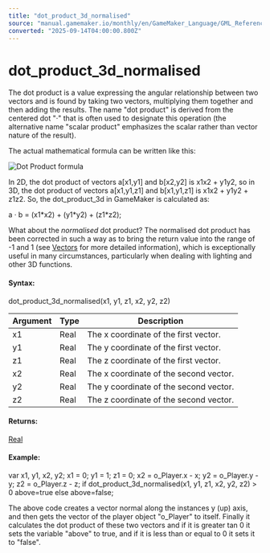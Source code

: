 ```yaml
---
title: "dot_product_3d_normalised"
source: "manual.gamemaker.io/monthly/en/GameMaker_Language/GML_Reference/Maths_And_Numbers/Angles_And_Distance/dot_product_3d_normalised.htm"
converted: "2025-09-14T04:00:00.800Z"
---
```


# dot\_product\_3d\_normalised

The dot product is a value expressing the angular relationship between two vectors and is found by taking two vectors, multiplying them together and then adding the results. The name "dot product" is derived from the centered dot "·" that is often used to designate this operation (the alternative name "scalar product" emphasizes the scalar rather than vector nature of the result).

The actual mathematical formula can be written like this:

![Dot Product formula](../../../../assets/Images/Scripting_Reference/GML/Reference/Maths/dot_product_image.png)

In 2D, the dot product of vectors a\[x1,y1\] and b\[x2,y2\] is x1x2 + y1y2, so in 3D, the dot product of vectors a\[x1,y1,z1\] and b\[x1,y1,z1\] is x1x2 + y1y2 + z1z2. So, the dot\_product\_3d in GameMaker is calculated as:

a · b = (x1\*x2) + (y1\*y2) + (z1\*z2);

What about the _normalised_ dot product? The normalised dot product has been corrected in such a way as to bring the return value into the range of -1 and 1 (see [Vectors](../../../../../../../Additional_Information/Vectors.md) for more detailed information), which is exceptionally useful in many circumstances, particularly when dealing with lighting and other 3D functions.

#### **Syntax:**

dot\_product\_3d\_normalised(x1, y1, z1, x2, y2, z2)

| Argument | Type | Description |
| --- | --- | --- |
| x1 | Real | The x coordinate of the first vector. |
| y1 | Real | The y coordinate of the first vector. |
| z1 | Real | The z coordinate of the first vector. |
| x2 | Real | The x coordinate of the second vector. |
| y2 | Real | The y coordinate of the second vector. |
| z2 | Real | The z coordinate of the second vector. |

#### Returns:

[Real](../../../../../../../GameMaker_Language/GML_Overview/Data_Types.md)

#### Example:

var x1, y1, x2, y2;
x1 = 0;
y1 = 1;
z1 = 0;
x2 = o\_Player.x - x;
y2 = o\_Player.y - y;
z2 = o\_Player.z - z;
if dot\_product\_3d\_normalised(x1, y1, z1, x2, y2, z2) > 0 above=true else above=false;

The above code creates a vector normal along the instances y (up) axis, and then gets the vector of the player object "o\_Player" to itself. Finally it calculates the dot product of these two vectors and if it is greater tan 0 it sets the variable "above" to true, and if it is less than or equal to 0 it sets it to "false".